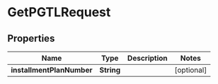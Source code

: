 
# GetPGTLRequest

## Properties
Name | Type | Description | Notes
------------ | ------------- | ------------- | -------------
**installmentPlanNumber** | **String** |  |  [optional]



